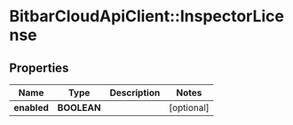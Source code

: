 # BitbarCloudApiClient::InspectorLicense

## Properties
Name | Type | Description | Notes
------------ | ------------- | ------------- | -------------
**enabled** | **BOOLEAN** |  | [optional] 

